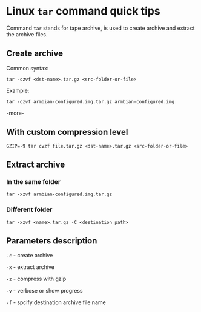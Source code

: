 # Linux `tar` command  quick tips

Command `tar` stands for tape archive, is used to create archive and extract the archive files.

## Create archive

Common syntax:
```
tar -czvf <dst-name>.tar.gz <src-folder-or-file>
```

Example:
```
tar -czvf armbian-configured.img.tar.gz armbian-configured.img
```

-more-

## With custom compression level
```
GZIP=-9 tar cvzf file.tar.gz <dst-name>.tar.gz <src-folder-or-file>
```

## Extract archive

### In the same folder
```
tar -xzvf armbian-configured.img.tar.gz
```

### Different folder
```
tar -xzvf <name>.tar.gz -C <destination path>
```

## Parameters description

`-c` - create archive

`-x` - extract archive

`-z` - compress with gzip

`-v` - verbose or show progress

`-f` - spcify destination archive file name

